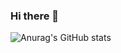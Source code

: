 ### Hi there 👋

![Anurag's GitHub stats](https://github-readme-stats.vercel.app/api?username=GUstavoFrez&show_icons=true&theme=radical)
